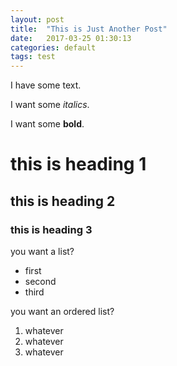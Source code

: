 ```yaml
---
layout: post
title:  "This is Just Another Post"
date:   2017-03-25 01:30:13 
categories: default
tags: test
---
```

I have some text.

I want some _italics_.

I want some **bold**.

# this is heading 1

## this is heading 2

### this is heading 3

you want a list?
* first
* second
* third

you want an ordered list?
1. whatever
1. whatever
1. whatever